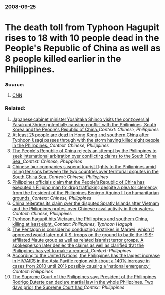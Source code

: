 ### [2008-09-25](/news/2008/09/25/index.md)

#  The death toll from Typhoon Hagupit rises to 18 with 10 people dead in the People's Republic of China as well as 8 people killed earlier in the Philippines. 




### Source:

1. [CNN](http://edition.cnn.com/2008/WORLD/weather/09/25/china.typhoon/)

### Related:

1. [Japanese cabinet minister Yoshitaka Shindo visits the controversial Yasukuni Shrine potentially causing conflict with the Philippines, South Korea and the People's Republic of China. ](/news/2013/10/18/japanese-cabinet-minister-yoshitaka-shinda-visits-the-controversial-yasukuni-shrine-potentially-causing-conflict-with-the-philippines-sout.md) _Context: Chinese, Philippines_
2. [At least 25 people are dead in Hong Kong and southern China after Typhoon Usagi passes through with the storm having killed eight people in the Philippines. ](/news/2013/09/23/at-least-25-people-are-dead-in-hong-kong-and-southern-china-after-typhoon-usagi-passes-through-with-the-storm-having-killed-eight-people-in.md) _Context: Chinese, Philippines_
3. [The People's Republic of China rejects an attempt by the Philippines to seek international arbitration over conflicting claims to the South China Sea. ](/news/2013/02/19/the-people-s-republic-of-china-rejects-an-attempt-by-the-philippines-to-seek-international-arbitration-over-conflicting-claims-to-the-south.md) _Context: Chinese, Philippines_
4. [Chinese tour companies suspend tourist flights to the Philippines amid rising tensions between the two countries over territorial disputes in the South China Sea. ](/news/2012/05/10/chinese-tour-companies-suspend-tourist-flights-to-the-philippines-amid-rising-tensions-between-the-two-countries-over-territorial-disputes-i.md) _Context: Chinese, Philippines_
5. [Philippines officials claim that the People's Republic of China has executed a Filipino man for drug trafficking despite a plea for clemency from the President of the Philippines Benigno Aquino III on humanitarian grounds. ](/news/2011/12/8/philippines-officials-claim-that-the-people-s-republic-of-china-has-executed-a-filipino-man-for-drug-trafficking-despite-a-plea-for-clemency.md) _Context: Chinese, Philippines_
6. [China reiterates its claim over the disputed Spratly Islands after Vietnam and the Philippines protest over Chinese naval activity in their waters. ](/news/2011/03/8/china-reiterates-its-claim-over-the-disputed-spratly-islands-after-vietnam-and-the-philippines-protest-over-chinese-naval-activity-in-their.md) _Context: Chinese, Philippines_
7. [ Typhoon Hagupit hits Vietnam, the Philippines and southern China, killing at least eight. ](/news/2008/09/24/typhoon-hagupit-hits-vietnam-the-philippines-and-southern-china-killing-at-least-eight.md) _Context: Philippines, Typhoon Hagupit_
8. [The Pentagon is considering conducting airstrikes in Marawi, which if approved would later put U.S. troops on the ground to battle the ISIS-affiliated Maute group as well as related Islamist terror groups. A spokesperson later denied the claims as well as clarified that the Philippines has yet to make a request. ](/news/2017/08/8/the-pentagon-is-considering-conducting-airstrikes-in-marawi-which-if-approved-would-later-put-u-s-troops-on-the-ground-to-battle-the-isis.md) _Context: Philippines_
9. [According to the United Nations, the Philippines has the largest increase in HIV/AIDS in the Asia Pacific region with about a 140% increase in cases from 2010 until 2016 possibly causing a 'national emergency.' ](/news/2017/08/1/according-to-the-united-nations-the-philippines-has-the-largest-increase-in-hiv-aids-in-the-asia-pacific-region-with-about-a-140-increase.md) _Context: Philippines_
10. [The Supreme Court of the Philippines says President of the Philippines Rodrigo Duterte can declare martial law in the whole Philippines. Two days prior, the Supreme Court had ](/news/2017/07/6/the-supreme-court-of-the-philippines-says-president-of-the-philippines-rodrigo-duterte-can-declare-martial-law-in-the-whole-philippines-two.md) _Context: Philippines_
